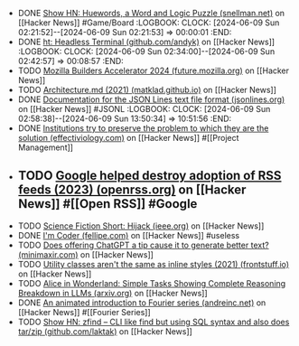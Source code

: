 - DONE [Show HN: Huewords, a Word and Logic Puzzle (snellman.net)](https://news.ycombinator.com/item?id=40571463) on [[Hacker News]] #Game/Board
  :LOGBOOK:
  CLOCK: [2024-06-09 Sun 02:21:52]--[2024-06-09 Sun 02:21:53] =>  00:00:01
  :END:
- DONE [ht: Headless Terminal (github.com/andyk)](https://news.ycombinator.com/item?id=40552257) on [[Hacker News]]
  :LOGBOOK:
  CLOCK: [2024-06-09 Sun 02:34:00]--[2024-06-09 Sun 02:42:57] =>  00:08:57
  :END:
- TODO [Mozilla Builders Accelerator 2024 (future.mozilla.org)](https://news.ycombinator.com/item?id=40577216) on [[Hacker News]]
- TODO [Architecture.md (2021) (matklad.github.io)](https://news.ycombinator.com/item?id=39494925) on [[Hacker News]]
- DONE [Documentation for the JSON Lines text file format (jsonlines.org)](https://news.ycombinator.com/item?id=39498129) on [[Hacker News]] #JSONL
  :LOGBOOK:
  CLOCK: [2024-06-09 Sun 02:58:38]--[2024-06-09 Sun 13:50:34] =>  10:51:56
  :END:
- DONE [Institutions try to preserve the problem to which they are the solution (effectiviology.com)](https://news.ycombinator.com/item?id=39491863) on [[Hacker News]] #[[Project Management]]
- TODO [Google helped destroy adoption of RSS feeds (2023) (openrss.org)](https://news.ycombinator.com/item?id=39493770) on [[Hacker News]] #[[Open RSS]] #Google
	-
- TODO [Science Fiction Short: Hijack (ieee.org)](https://news.ycombinator.com/item?id=39495837) on [[Hacker News]]
- DONE [I'm Coder (fellipe.com)](https://news.ycombinator.com/item?id=39497541) on [[Hacker News]] #useless
- TODO [Does offering ChatGPT a tip cause it to generate better text? (minimaxir.com)](https://news.ycombinator.com/item?id=39495476) on [[Hacker News]]
- TODO [Utility classes aren't the same as inline styles (2021) (frontstuff.io)](https://news.ycombinator.com/item?id=39496590) on [[Hacker News]]
- TODO [Alice in Wonderland: Simple Tasks Showing Complete Reasoning Breakdown in LLMs (arxiv.org)](https://news.ycombinator.com/item?id=40585039) on [[Hacker News]]
- DONE [An animated introduction to Fourier series (andreinc.net)](https://news.ycombinator.com/item?id=40578705) on [[Hacker News]] #[[Fourier Series]]
- TODO [Show HN: zfind – CLI like find but using SQL syntax and also does tar/zip (github.com/laktak)](https://news.ycombinator.com/item?id=40582603) on [[Hacker News]]